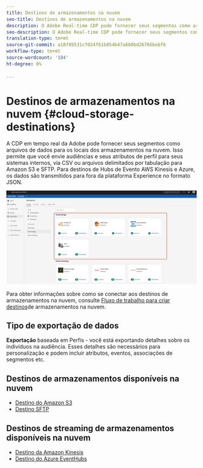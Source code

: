 ```yaml
---
title: Destinos de armazenamentos na nuvem
seo-title: Destinos de armazenamentos na nuvem
description: O Adobe Real-time CDP pode fornecer seus segmentos como arquivos de dados para os locais do armazenamento em nuvem Amazon S3, AWS Kinesis, do Azure Evento Hubs ou SFTP.
seo-description: O Adobe Real-time CDP pode fornecer seus segmentos como arquivos de dados para os locais do armazenamento em nuvem Amazon S3, AWS Kinesis, do Azure Evento Hubs ou SFTP.
translation-type: tm+mt
source-git-commit: a18f89531cf024f61b054b47a660bd26766bebf6
workflow-type: tm+mt
source-wordcount: '184'
ht-degree: 0%

---
```



# Destinos de armazenamentos na nuvem {#cloud-storage-destinations}

A CDP em tempo real da Adobe pode fornecer seus segmentos como arquivos de dados para os locais dos armazenamentos na nuvem. Isso permite que você envie audiências e seus atributos de perfil para seus sistemas internos, via CSV ou arquivos delimitados por tabulação para Amazon S3 e SFTP. Para destinos de Hubs de Evento AWS Kinesis e Azure, os dados são transmitidos para fora da plataforma Experience no formato JSON.

![Destinos de armazenamentos da Adobe Cloud](/help/rtcdp/destinations/assets/cloud-storage-destinations.png)

Para obter informações sobre como se conectar aos destinos de armazenamentos na nuvem, consulte [Fluxo de trabalho para criar destinos](/help/rtcdp/destinations/cloud-storage-destinations-workflow.md)de armazenamentos na nuvem.

## Tipo de exportação de dados

**Exportação** baseada em Perfis - você está exportando detalhes sobre os indivíduos na audiência. Esses detalhes são necessários para personalização e podem incluir atributos, eventos, associações de segmentos etc.

## Destinos de armazenamentos disponíveis na nuvem

* [Destino do Amazon S3](/help/rtcdp/destinations/amazon-s3-destination.md)
* [Destino SFTP](/help/rtcdp/destinations/sftp-destination.md)

## Destinos de streaming de armazenamentos disponíveis na nuvem

* [Destino da Amazon Kinesis](/help/rtcdp/destinations/amazon-kinesis-destination.md)
* [Destino do Azure EventHubs](/help/rtcdp/destinations/azure-event-hubs-destination.md)